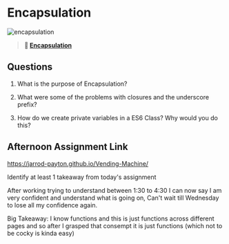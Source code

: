 # Encapsulation

![encapsulation](https://bcw.blob.core.windows.net/public/img/journals/5838157482080222)

> **📖 [Encapsulation](https://codeworksacademy.com/fs-student-guide/resources/wk3/02-Encapsulation)**

## Questions

1. What is the purpose of Encapsulation?



2. What were some of the problems with closures and the underscore prefix?

3. How do we create private variables in a ES6 Class? Why would you do this?

## Afternoon Assignment Link

https://jarrod-payton.github.io/Vending-Machine/

Identify at least 1 takeaway from today's assignment

After working trying to understand between 1:30 to 4:30 I can now say I am very confident and understand what is going on, Can't wait till Wednesday to lose all my confidence again.

Big Takeaway: I know functions and this is just functions across different pages and so after I grasped that consempt it is just functions (which not to be cocky is kinda easy)